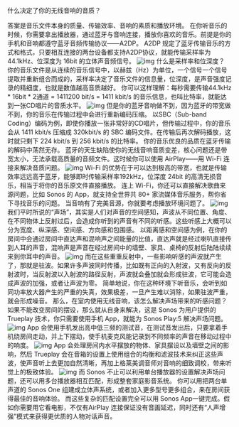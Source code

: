 什么决定了你的无线音响的音质？

 答案是音乐文件本身的质量、传输效率、音响的素质和播放环境。 在你听音乐的时候，你需要拿出播放器，通过蓝牙与音响连接，播放你喜欢的音乐。前提是你的手机和音响都遵守蓝牙音频传输协议——A2DP。 A2DP 规定了蓝牙传输音乐的方式和格式，只要相互连接的两台设备都支持A2DP协议，就能传输采样率为44.1kHz、位深度为 16bit 的立体声音频信号。   ![img](https://mmbiz.qpic.cn/mmbiz_png/U6yRaDu1NaatsFRPMJlJbP5JMROMklWXjckdBmMEa3Mk4NN6Jiah4icYwgyhm1RCHlDvzIRnsQuAAKFibSfiaxTqAA/640?wx_fmt=png)   什么是采样率和位深度？ 你的音乐文件是从连续的音乐信号中，以赫兹（Hz）为单位，一个信号一个信号提取并重新组合而成的，采样率决定了音乐文件的信息量，位深度，是声音强度记录的精细度，也就是数值越高音质越好。 你可以这样理解：每秒需要传输44.1kHz * 16bit * 2通道 = 1411200 bit/s = 1411 kbit/s 的音乐信息，也叫比特率，就能达到一张CD唱片的音质水平。
    ![img](https://mmbiz.qpic.cn/mmbiz_jpg/U6yRaDu1NaatsFRPMJlJbP5JMROMklWXPNDsMibOZ5EqibGRJoTApBnbia5LpWhTh3KBgXJaHmalTGh7ykBSar39Q/640?wx_fmt=jpeg) 但是你的蓝牙音响做不到，因为蓝牙的带宽做不到，你的音乐在传输过程中会进行重新编码压缩。 以SBC（Sub-band Coding）编码为例，即使你播放一张非常好的CD唱片，但传输过程中，你的音乐会从 1411 kbit/s 压缩成 320kbit/s 的 SBC 编码文件。在传输后再次解码播放，这时就只剩下 224 kbit/s 到 256 kbit/s 的比特率。 你的音乐优良的品质在蓝牙传输的解码中荡然无存。 蓝牙的天生缺陷使你的无线音响音质变差，核心问题还是带宽太小，无法承载高质量的音频文件。这时候你可以使用 AirPlay——用 Wi-Fi 连接来解决音质问题。
    ![img](https://mmbiz.qpic.cn/mmbiz_png/U6yRaDu1NaatsFRPMJlJbP5JMROMklWXib6O1ibUYpZV3wEP00jJfRUwRxBdcYCTaTaH3KBfGYCjFnOGsXI0oeIg/640?wx_fmt=png)    Wi-Fi 的优势在于可以达到极高的带宽，也就是传输效率远远高于蓝牙，能够即时传输采样率192kHz，位深度 24bit 的高清无损音乐，相当于将你的音乐原文件直接播放。 连上 Wi-Fi，你还可以直接解决歌曲来源问题，比如 Sonos 的 App，就支持全世界共 80+ 家流媒体音乐服务，帮你省下寻找音乐的问题。 当音响有了完美音源，你就要考虑播放环境问题了。     ![img](https://mmbiz.qpic.cn/mmbiz_png/U6yRaDu1NaatsFRPMJlJbP5JMROMklWX2DBtUB0rFrlFzZaciaEjWYOmJhYpwJ2vZ1mCJgeIQ8va32Mceslby0g/640?wx_fmt=png)
我们平时所说的“声场”，其实是人们对声音的空间感知，声波从不同位置、角度、在不同物体上反射过后，会造成你听到的声音有不同的听感。这些听感上大概可以分为宽度、纵深感、空间感、方向感和包围感。
以距离感和空间感为例，在你的房间中会通过房间中直达声和混响声之间能量的比值，直达声就是经过喇叭直接传到人耳的声音，混响声是声音在经过房间中的墙壁、家具、桌椅的反射后陆陆续续来到你耳中的声音。
    ![img](https://mmbiz.qpic.cn/mmbiz_jpg/U6yRaDu1NaatsFRPMJlJbP5JMROMklWXKOQjGyQsP8Iz1OZuoORtjLJHqMwREq2a0DSbibyxNq35Fzaaaicc8PtQ/640?wx_fmt=jpeg) 而在这些重重反射中，一些影响听感的声波就产生了，那就是驻波。如果许多声波同时传播，比如既有正向的入射波，又有反向的反射波时，当反射波以入射波的路径反射，声波就会叠加就会形成驻波，它可能会造成声波的加强，或者让声波为零。
简单地说，你在这种环境下听音乐，会听到如同功率放大器产生的严重的失真，效果极差，一旦产生难以消除，如果驻波严重，就会形成噪音。 那么，在室内使用无线音响，该怎么解决声场带来的听感问题？ 如果不能改变房间的摆设，那么就从自身来解决，这是 Sonos 为用户提供的 Trueplay 技术，你只需要使用手机 App，就能为 Sonos Play:5 解决声场问题。 
    ![img](https://mmbiz.qpic.cn/mmbiz_png/U6yRaDu1NaatsFRPMJlJbP5JMROMklWXicCiayQmAWRhccjEmLdIHcc95wwnVLXEeDfTyjIoWkOs8ULKRXGfa08g/640?wx_fmt=png)    App 会使用手机发出高中低三频的测试音，在测试音发出后，只要拿着手机绕房间走动，并上下摆动，使手机麦克风能记录到不同频率的声音在移动过程中的响度。
    ![img](https://mmbiz.qpic.cn/mmbiz_png/U6yRaDu1NaatsFRPMJlJbP5JMROMklWXbEqsXuCicjSOGZ9TGWYuvfXHbU4RrnajlSabPZGva1icFfPSRW6GEoBA/640?wx_fmt=png)
App 会处理房间内水平摆放的物体、家具摆设以及墙壁之间的影响，然后 Trueplay 会在音箱的设置上使用组合的均衡和滤波技术来纠正这些声波，使声音听上去更加自然清晰，再加上格莱美调音师对音响的细致调校，带来听觉上的极致体验。
    ![img](https://mmbiz.qpic.cn/mmbiz_jpg/U6yRaDu1NaatsFRPMJlJbP5JMROMklWXiaKugUxb3TZibnUicZmYNEAayMPPr1rh8OBJvq0iagBl2yMKMhkOfuSNcA/640?wx_fmt=jpeg)    而 Sonos 不止可以利用单台播放器的设置解决声场问题，还可以用多台播放器相互匹配，形成整套家庭影音系统。
你可以用把两台单声道的 Sonos One 组建成立体声系统，或者加入更多型号更多组合，来在房间获得最佳的音响体验。 而这些复杂的匹配设置完全可以用 Sonos App一键完成。假如你需要用它看电影，不仅有AirPlay 连接保证没有音画延迟，同时还有“人声增强”模式来获得更优质的人物对话声音。